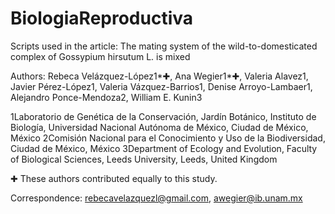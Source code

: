 # BiologiaReproductiva # 

Scripts used in the article: The mating system of the wild-to-domesticated complex of Gossypium hirsutum L. is mixed

Authors: Rebeca Velázquez-López1*✚, Ana Wegier1*✚, Valeria Alavez1, Javier Pérez-López1, Valeria Vázquez-Barrios1, Denise Arroyo-Lambaer1, Alejandro Ponce-Mendoza2, William E. Kunin3 

1Laboratorio de Genética de la Conservación, Jardín Botánico, Instituto de Biología, Universidad Nacional Autónoma de México, Ciudad de México, México
2Comisión Nacional para el Conocimiento y Uso de la Biodiversidad, Ciudad de México, México
3Department of Ecology and Evolution, Faculty of Biological Sciences, Leeds University, Leeds, United Kingdom

✚ These authors contributed equally to this study.

Correspondence: rebecavelazquezl@gmail.com, awegier@ib.unam.mx



